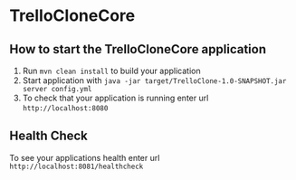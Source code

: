 # TrelloCloneCore

How to start the TrelloCloneCore application
---

1. Run `mvn clean install` to build your application
1. Start application with `java -jar target/TrelloClone-1.0-SNAPSHOT.jar server config.yml`
1. To check that your application is running enter url `http://localhost:8080`

Health Check
---

To see your applications health enter url `http://localhost:8081/healthcheck`
